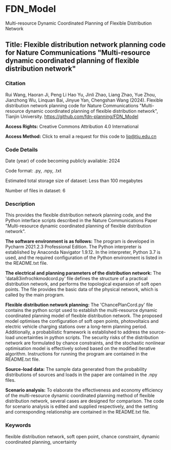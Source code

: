 # FDN_Model
Multi-resource Dynamic Coordinated Planning of Flexible Distribution Network

## Title: Flexible distribution network planning code for Nature Communications "Multi-resource dynamic coordinated planning of flexible distribution network"


### Citation
Rui Wang, Haoran Ji, Peng Li Hao Yu, Jinli Zhao, Liang Zhao, Yue Zhou, Jianzhong Wu, Linquan Bai, Jinyue Yan, Chengshan Wang (2024). Flexible distribution network planning code for Nature Communications "Multi-resource dynamic coordinated planning of flexible distribution network", Tianjin University. https://github.com/fdn-planning/FDN_Model

**Access Rights:** Creative Commons Attribution 4.0 International

**Access Method:** Click to email a request for this code to lip@tju.edu.cn


### Code Details
Date (year) of code becoming publicly available: 2024

Code format: .py, .npy, .txt

Estimated total storage size of dataset: Less than 100 megabytes

Number of files in dataset: 6


### Description
This provides the flexible distribution network planning code, and the Python interface scripts described in the Nature Communications Paper "Multi-resource dynamic coordinated planning of flexible distribution network".

**The software environment is as follows:**
The program is developed in Pycharm 2021.2.3 Professional Edition.
The Python interpreter is established by Anaconda Navigator 1.9.12.
In the interpreter, Python 3.7 is used, and the required configuration of the Python environment is listed in the README.txt file.

**The electrical and planning parameters of the distribution network:**
The 'data83infrochkmodcord.py' file defines the structure of a practical distribution network, and performs the topological expansion of soft open points. The file provides the basic data of the physical network, which is called by the main program.

**Flexible distribution network planning:**
The 'ChancePlanCord.py' file contains the python script used to establish the multi-resource dynamic coordinated planning model of flexible distribution network. The proposed model optimises the configuration of soft open points, photovoltaics and electric vehicle charging stations over a long-term planning period. Additionally, a probabilistic framework is established to address the source-load uncertainties in python scripts. The security risks of the distribution network are formulated by chance constraints, and the stochastic nonlinear optimisation model is effectively solved based on the modified iterative algorithm. Instructions for running the program are contained in the README.txt file.

**Source-load data:**
The sample data generated from the probability distributions of sources and loads in the paper are contained in the .npy files.

**Scenario analysis:**
To elaborate the effectiveness and economy efficiency of the multi-resource dynamic coordinated planning method of flexible distribution network, several cases are designed for comparison. The code for scenario analysis is edited and supplied respectively, and the setting and corresponding relationship are contained in the README.txt file.

### Keywords
flexible distribution network, soft open point, chance constraint, dynamic coordinated planning, uncertainty

